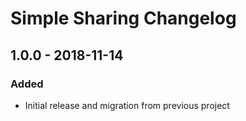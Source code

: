 # Simple Sharing Changelog

## 1.0.0 - 2018-11-14

### Added
- Initial release and migration from previous project
